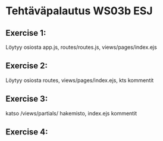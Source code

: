# Tehtäväpalautus WS03b ESJ
## Exercise 1:
Löytyy osiosta app.js, routes/routes.js, views/pages/index.ejs

## Exercise 2:
Löytyy osiosta routes, views/pages/index.ejs, kts kommentit

## Exercise 3:
katso /views/partials/ hakemisto, index.ejs kommentit

## Exercise 4:
